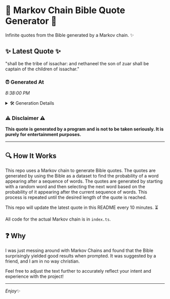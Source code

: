 # 📖 Markov Chain Bible Quote Generator 📖

Infinite quotes from the Bible generated by a Markov chain. ✨

## ✨ Latest Quote ✨
"shall be the tribe of issachar: and nethaneel the son of zuar shall be captain of the children of issachar."

### ⏰ Generated At
*8:38:00 PM*

<details>
    <summary>🛠️ Generation Details</summary>
    <p>
        <strong>🌱 Seed:</strong> shall<br>
        <strong>🔄 Iterations:</strong> 19<br>
        <strong>📜 Context History:</strong><br>[ shall ]: be<br>[ shall, be ]: the<br>[ shall, be, the ]: tribe<br>[ shall, be, the, tribe ]: of<br>[ shall, be, the, tribe, of ]: issachar:<br>[ shall, be, the, tribe, of, issachar: ]: and<br>[ be, the, tribe, of, issachar:, and ]: nethaneel<br>[ the, tribe, of, issachar:, and, nethaneel ]: the<br>[ tribe, of, issachar:, and, nethaneel, the ]: son<br>[ of, issachar:, and, nethaneel, the, son ]: of<br>[ issachar:, and, nethaneel, the, son, of ]: zuar<br>[ and, nethaneel, the, son, of, zuar ]: shall<br>[ nethaneel, the, son, of, zuar, shall ]: be<br>[ the, son, of, zuar, shall, be ]: captain<br>[ son, of, zuar, shall, be, captain ]: of<br>[ of, zuar, shall, be, captain, of ]: the<br>[ zuar, shall, be, captain, of, the ]: children<br>[ shall, be, captain, of, the, children ]: of<br>[ be, captain, of, the, children, of ]: issachar.<br>
    </p>
</details>

### ⚠️ Disclaimer ⚠️
**This quote is generated by a program and is not to be taken seriously. It is purely for entertainment purposes.**

---

## 🔍 How It Works

This repo uses a Markov chain to generate Bible quotes. The quotes are generated by using the Bible as a dataset to find the probability of a word appearing after a sequence of words. The quotes are generated by starting with a random word and then selecting the next word based on the probability of it appearing after the current sequence of words. This process is repeated until the desired length of the quote is reached.

This repo will update the latest quote in this README every 10 minutes. ⏳

All code for the actual Markov chain is in `index.ts`.

## ❓ Why

I was just messing around with Markov Chains and found that the Bible surprisingly yielded good results when prompted. 
It was suggested by a friend, and I am in no way christian.

Feel free to adjust the text further to accurately reflect your intent and experience with the project!

---

*Enjoy*✨
